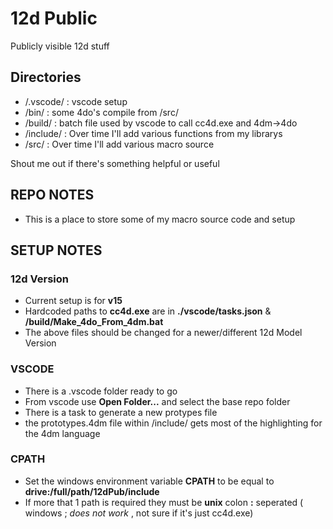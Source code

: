 # 12d Public

Publicly visible 12d stuff

## Directories
* /.vscode/ : vscode setup
* /bin/     : some 4do's compile from /src/
* /build/   : batch file used by vscode to call cc4d.exe and 4dm->4do
* /include/ : Over time I'll add various functions from my librarys
* /src/     : Over time I'll add various macro source

Shout me out if there's something helpful or useful

## REPO NOTES

* This is a place to store some of my macro source code and setup

## SETUP NOTES

### 12d Version
* Current setup is for **v15**
* Hardcoded paths to **cc4d.exe** are in __./vscode/tasks.json__ & __/build/Make_4do_From_4dm.bat__
* The above files should be changed for a newer/different 12d Model Version

### VSCODE
* There is a .vscode folder ready to go
* From vscode use **Open Folder...** and select the base repo folder
* There is a task to generate a new protypes file
* the prototypes.4dm file within /include/ gets most of the highlighting for the 4dm language

### CPATH
* Set the windows environment variable **CPATH** to be equal to **drive:/full/path/12dPub/include**
* If more that 1 path is required they must be **unix** colon **:** seperated ( windows ; _does not work_ , not sure if it's just cc4d.exe)
